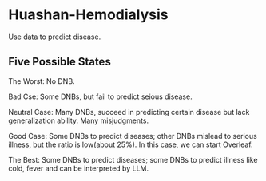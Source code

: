 # Huashan-Hemodialysis
Use data to predict disease.

## Five Possible States
The Worst: No DNB.

Bad Cse: Some DNBs, but fail to predict seious disease.

Neutral Case: Many DNBs, succeed in predicting certain disease but lack generalization ability. Many misjudgments.

Good Case: Some DNBs to predict diseases; other DNBs mislead to serious illness, but the ratio is low(about 25%). In this case, we can start Overleaf.

The Best: Some DNBs to predict diseases; some DNBs to predict illness like cold, fever and can be interpreted by LLM.
